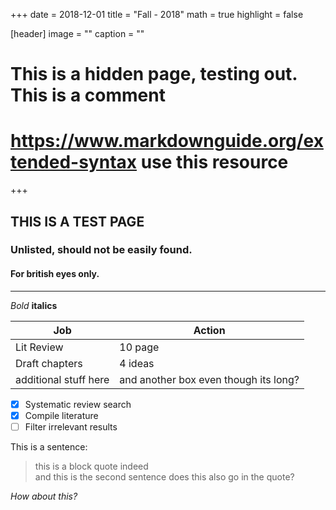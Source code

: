 +++
date = 2018-12-01
title = "Fall - 2018"
math = true 
highlight = false

[header] image = "" 
caption = ""


# This is a hidden page, testing out. This is a comment
# https://www.markdownguide.org/extended-syntax use this resource

+++



## THIS IS A TEST PAGE
### Unlisted, should not be easily found. 
#### For british eyes only.
___

*Bold*
**italics**

| Job         | Action      |
| ------- | ----- |
| Lit Review  | 10 page     |
| Draft chapters  | 4 ideas      |
| additional stuff here | and another box even though its long?|


- [x] Systematic review search
- [x] Compile literature
- [ ] Filter irrelevant results

This is a sentence:
> this is a block quote indeed <br> and this is the second sentence
does this also go in the quote?

*How about this?*

